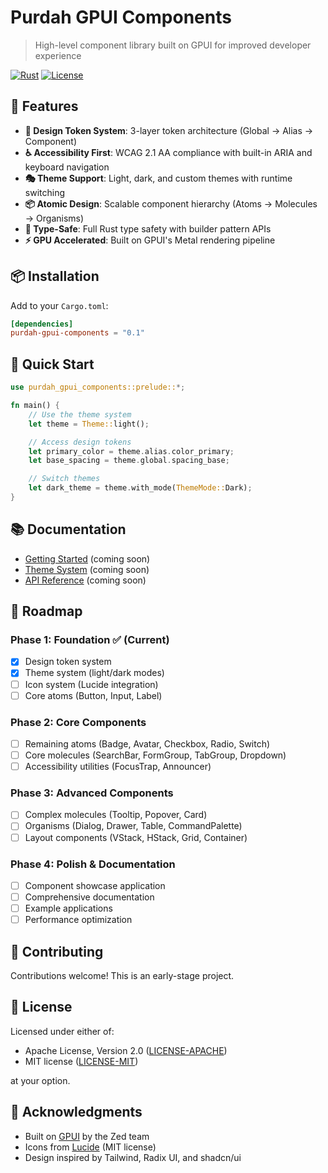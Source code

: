 # Purdah GPUI Components

> High-level component library built on GPUI for improved developer experience

[![Rust](https://img.shields.io/badge/rust-2021-orange.svg)](https://www.rust-lang.org/)
[![License](https://img.shields.io/badge/license-MIT%20OR%20Apache--2.0-blue.svg)](LICENSE-MIT)

## 🚀 Features

- **🎨 Design Token System**: 3-layer token architecture (Global → Alias → Component)
- **♿ Accessibility First**: WCAG 2.1 AA compliance with built-in ARIA and keyboard navigation
- **🎭 Theme Support**: Light, dark, and custom themes with runtime switching
- **📦 Atomic Design**: Scalable component hierarchy (Atoms → Molecules → Organisms)
- **🦀 Type-Safe**: Full Rust type safety with builder pattern APIs
- **⚡ GPU Accelerated**: Built on GPUI's Metal rendering pipeline

## 📦 Installation

Add to your `Cargo.toml`:

```toml
[dependencies]
purdah-gpui-components = "0.1"
```

## 🏃 Quick Start

```rust
use purdah_gpui_components::prelude::*;

fn main() {
    // Use the theme system
    let theme = Theme::light();

    // Access design tokens
    let primary_color = theme.alias.color_primary;
    let base_spacing = theme.global.spacing_base;

    // Switch themes
    let dark_theme = theme.with_mode(ThemeMode::Dark);
}
```

## 📚 Documentation

- [Getting Started](docs/getting-started.md) (coming soon)
- [Theme System](docs/theming.md) (coming soon)
- [API Reference](https://docs.rs/purdah-gpui-components) (coming soon)

## 🎯 Roadmap

### Phase 1: Foundation ✅ (Current)
- [x] Design token system
- [x] Theme system (light/dark modes)
- [ ] Icon system (Lucide integration)
- [ ] Core atoms (Button, Input, Label)

### Phase 2: Core Components
- [ ] Remaining atoms (Badge, Avatar, Checkbox, Radio, Switch)
- [ ] Core molecules (SearchBar, FormGroup, TabGroup, Dropdown)
- [ ] Accessibility utilities (FocusTrap, Announcer)

### Phase 3: Advanced Components
- [ ] Complex molecules (Tooltip, Popover, Card)
- [ ] Organisms (Dialog, Drawer, Table, CommandPalette)
- [ ] Layout components (VStack, HStack, Grid, Container)

### Phase 4: Polish & Documentation
- [ ] Component showcase application
- [ ] Comprehensive documentation
- [ ] Example applications
- [ ] Performance optimization

## 🤝 Contributing

Contributions welcome! This is an early-stage project.

## 📄 License

Licensed under either of:

- Apache License, Version 2.0 ([LICENSE-APACHE](LICENSE-APACHE))
- MIT license ([LICENSE-MIT](LICENSE-MIT))

at your option.

## 🙏 Acknowledgments

- Built on [GPUI](https://github.com/zed-industries/zed) by the Zed team
- Icons from [Lucide](https://lucide.dev/) (MIT license)
- Design inspired by Tailwind, Radix UI, and shadcn/ui
